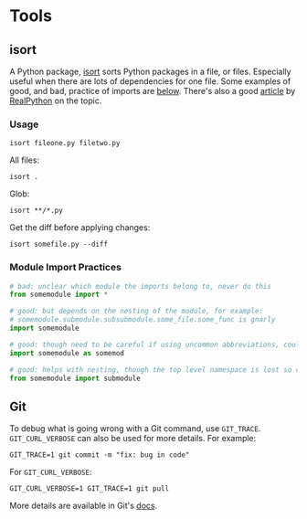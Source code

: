 # Tools

## isort

A Python package, [isort](https://pycqa.github.io/isort/) sorts Python packages in a file, or files. Especially useful when there are lots of dependencies for one file. Some examples of good, and bad, practice of imports are [below](#module-import-practices). There's also a good [article](https://realpython.com/python-import/) by [RealPython](https://realpython.com/) on the topic.

### Usage

```shell
isort fileone.py filetwo.py
```

All files:

```shell
isort .
```

Glob:

```shell
isort **/*.py
```

Get the diff before applying changes:

```shell
isort somefile.py --diff
```

### Module Import Practices

```python
# bad: unclear which module the imports belong to, never do this
from somemodule import *

# good: but depends on the nesting of the module, for example:
# somemodule.submodule.subsubmodule.some_file.some_func is gnarly
import somemodule

# good: though need to be careful if using uncommon abbreviations, could reduce clarity of code
import somemodule as somemod

# good: helps with nesting, though the top level namespace is lost so could reduce clarity
from somemodule import submodule
```

## Git

To debug what is going wrong with a Git command, use `GIT_TRACE`. `GIT_CURL_VERBOSE` can also be used for more details. For example:

```shell
GIT_TRACE=1 git commit -m "fix: bug in code"
```

For `GIT_CURL_VERBOSE`:

```shell
GIT_CURL_VERBOSE=1 GIT_TRACE=1 git pull
```

More details are available in Git's [docs](https://git-scm.com/book/ms/v2/Git-Internals-Environment-Variables).
